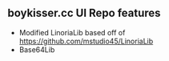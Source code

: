 ## boykisser.cc UI Repo features
- Modified LinoriaLib based off of https://github.com/mstudio45/LinoriaLib
- Base64Lib
